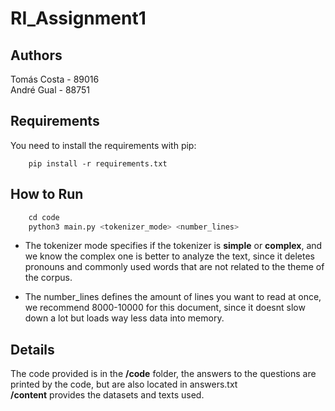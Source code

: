 # RI_Assignment1

## Authors
Tomás Costa - 89016  
André Gual - 88751

## Requirements
You need to install the requirements with pip:
```
    pip install -r requirements.txt
```

## How to Run
```python
    cd code
    python3 main.py <tokenizer_mode> <number_lines>
```

 * The tokenizer mode specifies if the tokenizer is **simple** or **complex**, and we know the complex one is better to analyze the text, since it deletes pronouns and commonly used words that are not related to the theme of the corpus.  

 * The number_lines defines the amount of lines you want to read at once, we recommend 8000-10000 for this document, since it doesnt slow down a lot but loads way less data into memory.

## Details
The code provided is in the **/code** folder, the answers to the questions are printed by the code, but are also located in answers.txt  
**/content** provides the datasets and texts used.  

